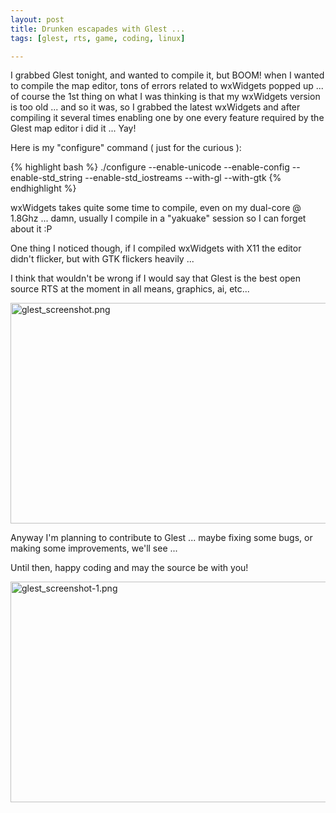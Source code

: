 ```yaml
--- 
layout: post
title: Drunken escapades with Glest ...
tags: [glest, rts, game, coding, linux]

---
```

I grabbed Glest tonight, and wanted to compile it, but BOOM! when I wanted to compile the map editor, tons of errors related to wxWidgets popped up ... of course the 1st thing on what I was thinking is that my wxWidgets version is too old ... and so it was, so I grabbed the latest wxWidgets and after compiling it several times enabling one by one every feature required by the Glest map editor i did it ... Yay!

Here is my "configure" command ( just for the curious ):

{% highlight bash %}
./configure --enable-unicode --enable-config --enable-std_string --enable-std_iostreams --with-gl --with-gtk
{% endhighlight %}

wxWidgets takes quite some time to compile, even on my dual-core @ 1.8Ghz ... damn, usually I compile in a "yakuake" session so I can forget about it :P

One thing I noticed though, if I compiled wxWidgets with X11 the editor didn't flicker, but with GTK flickers heavily ...

I think that wouldn't be wrong if I would say that Glest is the best open source RTS at the moment in all means, graphics, ai, etc...

<a class="image" href="{{ site.url }}/images/2008/03/glest_screenshot.png" title="glest_screenshot.png"><img src="{{ site.url }}/images/2008/03/glest_screenshot.png" alt="glest_screenshot.png" height="353" width="563" /></a>

Anyway I'm planning to contribute to Glest ... maybe fixing some bugs, or making some improvements, we'll see ...

Until then, happy coding and may the source be with you!

<a class="image" href="{{ site.url }}/images/2008/03/glest_screenshot-1.png" title="glest_screenshot-1.png"><img src="{{ site.url }}/images/2008/03/glest_screenshot-1.png" alt="glest_screenshot-1.png" height="353" width="563" /></a>
